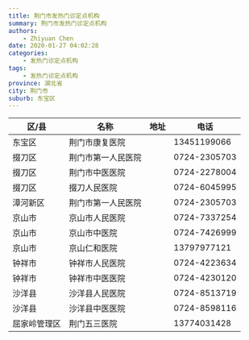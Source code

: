 ```yaml
---
title: 荆门市发热门诊定点机构
summary: 荆门市发热门诊定点机构
authors: 
    - Zhiyuan Chen
date: 2020-01-27 04:02:28
categories: 
    - 发热门诊定点机构
tags: 
    - 发热门诊定点机构
province: 湖北省
city: 荆门市
suburb: 东宝区
---
```


|  区/县  |  名称  |  地址  |  电话  |
|------|-------|------|------|
|  东宝区  |  荆门市康复医院  |    |  13451199066  
|  掇刀区  |  荆门市第一人民医院  |    |  0724-2305703  
|  掇刀区  |  荆门市中医医院  |    |  0724-2278004  
|  掇刀区  |  掇刀人民医院  |    |  0724-6045995  
|  漳河新区  |  荆门市第一人民医院  |    |  0724-2305703  
|  京山市  |  京山市人民医院  |    |  0724-7337254  
|  京山市  |  京山市中医院  |    |  0724-7426999  
|  京山市  |  京山仁和医院  |    |  13797977121  
|  钟祥市  |  钟祥市人民医院  |    |  0724-4223634  
|  钟祥市  |  钟祥市中医医院  |    |  0724-4230120  
|  沙洋县  |  沙洋县人民医院  |    |  0724-8513719  
|  沙洋县  |  沙洋县中医医院  |    |  0724-8598116  
|  屈家岭管理区  |  荆门五三医院  |    |  13774031428  

